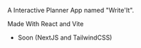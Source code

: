 A Interactive Planner App named "Write'It". 




Made With React and Vite
- Soon (NextJS and TailwindCSS)
